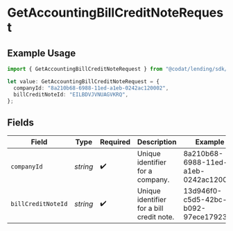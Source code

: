 # GetAccountingBillCreditNoteRequest

## Example Usage

```typescript
import { GetAccountingBillCreditNoteRequest } from "@codat/lending/sdk/models/operations";

let value: GetAccountingBillCreditNoteRequest = {
  companyId: "8a210b68-6988-11ed-a1eb-0242ac120002",
  billCreditNoteId: "EILBDVJVNUAGVKRQ",
};
```

## Fields

| Field                                     | Type                                      | Required                                  | Description                               | Example                                   |
| ----------------------------------------- | ----------------------------------------- | ----------------------------------------- | ----------------------------------------- | ----------------------------------------- |
| `companyId`                               | *string*                                  | :heavy_check_mark:                        | Unique identifier for a company.          | 8a210b68-6988-11ed-a1eb-0242ac120002      |
| `billCreditNoteId`                        | *string*                                  | :heavy_check_mark:                        | Unique identifier for a bill credit note. | 13d946f0-c5d5-42bc-b092-97ece17923ab      |